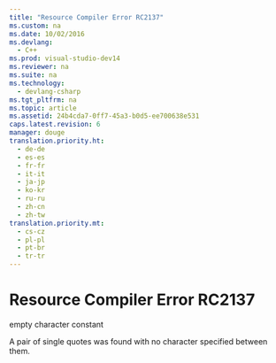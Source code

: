 ```yaml
---
title: "Resource Compiler Error RC2137"
ms.custom: na
ms.date: 10/02/2016
ms.devlang: 
  - C++
ms.prod: visual-studio-dev14
ms.reviewer: na
ms.suite: na
ms.technology: 
  - devlang-csharp
ms.tgt_pltfrm: na
ms.topic: article
ms.assetid: 24b4cda7-0ff7-45a3-b0d5-ee700638e531
caps.latest.revision: 6
manager: douge
translation.priority.ht: 
  - de-de
  - es-es
  - fr-fr
  - it-it
  - ja-jp
  - ko-kr
  - ru-ru
  - zh-cn
  - zh-tw
translation.priority.mt: 
  - cs-cz
  - pl-pl
  - pt-br
  - tr-tr
---
```

# Resource Compiler Error RC2137
empty character constant  
  
 A pair of single quotes was found with no character specified between them.